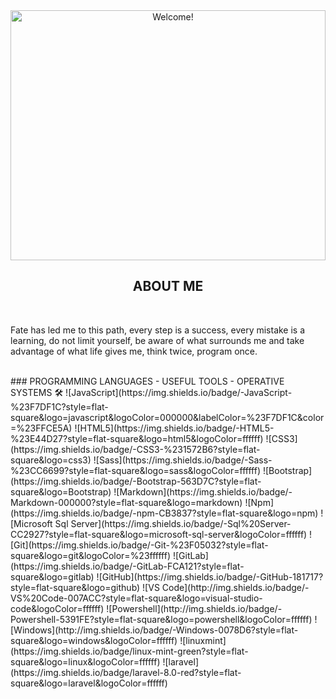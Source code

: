 <div align="center">
<img src="https://s9.gifyu.com/images/6128714e6dd17775040600.gif" alt="Welcome!" width="100%" height="400px"/>
</div>
<div align="center">
<h2>ABOUT ME</h2>
</div>
<br>
<div align="left">
<p>Fate has led me to this path, every step is a success, every mistake is a learning, do not limit yourself, be aware of what surrounds me and take advantage of what life gives me, think twice, program once.</p>
</div>
<br>
### PROGRAMMING LANGUAGES - USEFUL TOOLS - OPERATIVE SYSTEMS 🛠 
![JavaScript](https://img.shields.io/badge/-JavaScript-%23F7DF1C?style=flat-square&logo=javascript&logoColor=000000&labelColor=%23F7DF1C&color=%23FFCE5A)
![HTML5](https://img.shields.io/badge/-HTML5-%23E44D27?style=flat-square&logo=html5&logoColor=ffffff)
![CSS3](https://img.shields.io/badge/-CSS3-%231572B6?style=flat-square&logo=css3)
![Sass](https://img.shields.io/badge/-Sass-%23CC6699?style=flat-square&logo=sass&logoColor=ffffff)
![Bootstrap](https://img.shields.io/badge/-Bootstrap-563D7C?style=flat-square&logo=Bootstrap)
![Markdown](https://img.shields.io/badge/-Markdown-000000?style=flat-square&logo=markdown)
![Npm](https://img.shields.io/badge/-npm-CB3837?style=flat-square&logo=npm)
![Microsoft Sql Server](https://img.shields.io/badge/-Sql%20Server-CC2927?style=flat-square&logo=microsoft-sql-server&logoColor=ffffff)
![Git](https://img.shields.io/badge/-Git-%23F05032?style=flat-square&logo=git&logoColor=%23ffffff)
![GitLab](https://img.shields.io/badge/-GitLab-FCA121?style=flat-square&logo=gitlab)
![GitHub](https://img.shields.io/badge/-GitHub-181717?style=flat-square&logo=github)
![VS Code](http://img.shields.io/badge/-VS%20Code-007ACC?style=flat-square&logo=visual-studio-code&logoColor=ffffff)
![Powershell](http://img.shields.io/badge/-Powershell-5391FE?style=flat-square&logo=powershell&logoColor=ffffff)
![Windows](http://img.shields.io/badge/-Windows-0078D6?style=flat-square&logo=windows&logoColor=ffffff)
![linuxmint](https://img.shields.io/badge/linux-mint-green?style=flat-square&logo=linux&logoColor=ffffff)
![laravel](https://img.shields.io/badge/laravel-8.0-red?style=flat-square&logo=laravel&logoColor=ffffff)


